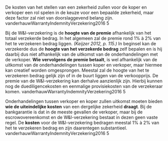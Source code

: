 De kosten van het stellen van een zekerheid zullen voor de koper en verkoper een rol spelen in de keuze voor een bepaalde zekerheid, maar deze factor zal niet van doorslaggevend belang zijn. vanderhauwWarrantyIndemnityVerzekering2016 5

Bij de W&I-verzekering is de **hoogte van de premie** afhankelijk van het totaal verzekerde bedrag. In het algemeen zal de premie rond 1% à 2% van het te verzekeren bedrag liggen. *(Keijzer 2012, p. 115.)* In beginsel kan de verzekerde dus de **hoogte van het verzekerde bedrag** zelf bepalen en is hij daarbij dus niet afhankelijk van de uitkomst van de onderhandelingen met de verkoper. **Wie vervolgens de premie betaalt**, is wel afhankelijk van de uitkomst van de onderhandelingen tussen koper en verkoper, maar hiermee kan creatief worden omgesprongen. Meestal zal de hoogte van het te verzekeren bedrag gelijk zijn of in de buurt liggen van de verkoopprijs. De premie van de W&I-verzekering kan derhalve aanzienlijk zijn. Hierbij kunnen nog de duediligencekosten en eenmalige provisiekosten van de verzekeraar komen. vanderhauwWarrantyIndemnityVerzekering2016 5

Onderhandelingen tussen verkoper en koper zullen uitkomst moeten bieden **wie de uiteindelijke kosten** van een dergelijke zekerheid **draagt**. Bij de bankgarantie is dat in de meeste gevallen de verkoper, maar bij de escrowovereenkomst en de W&I-verzekering bestaat in dezen geen vaste regel. De **kosten** voor de W&I-verzekering bedragen meestal 1% à 2% van het te verzekeren bedrag en zijn daarentegen substantieel. vanderhauwWarrantyIndemnityVerzekering2016 5